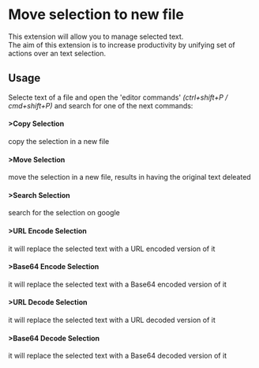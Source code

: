# Move selection to new file

This extension will allow you to manage selected text.<br>
The aim of this extension is to increase productivity by unifying set of actions over an text selection.<br>

## Usage

Selecte text of a file and open the 'editor commands' _(ctrl+shift+P / cmd+shift+P)_ and search for one of the next commands:

#### >Copy Selection
copy the selection in a new file

#### >Move Selection
move the selection in a new file, results in having the original text deleated

#### >Search Selection
search for the selection on google

#### >URL Encode Selection
it will replace the selected text with a URL encoded version of it

#### >Base64 Encode Selection
it will replace the selected text with a Base64 encoded version of it

#### >URL Decode Selection
it will replace the selected text with a URL decoded version of it

#### >Base64 Decode Selection
it will replace the selected text with a Base64 decoded version of it
